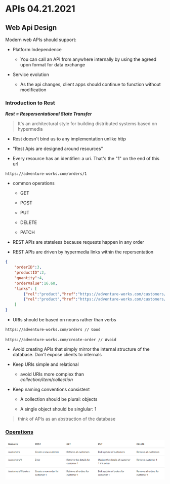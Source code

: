 # APIs 04.21.2021

## Web Api Design

Modern web APIs should support:

- Platform Independence

  - You can call an API from anywhere internally by using the agreed upon format for data exchange

- Service evolution

  - As the api changes, client apps should continue to function without modification

### Introduction to Rest

**_Rest = Respersentational State Transfer_**

> It's an architectural style for building distributed systems based on hypermedia

- Rest doesn't bind us to any implementation unlike http

- "Rest Apis are designed around resources"

- Every resource has an identifier: a uri. That's the "1" on the end of this url

```HTTP
https://adventure-works.com/orders/1
```

- common operations

  - GET

  - POST

  - PUT

  - DELETE

  - PATCH

- REST APIs are stateless because requests happen in any order

- REST APIs are driven by hypermedia links within the repersentation

```JSON
{
    "orderID":3,
    "productID":2,
    "quantity":4,
    "orderValue":16.60,
    "links": [
        {"rel":"product","href":"https://adventure-works.com/customers/3", "action":"GET" },
        {"rel":"product","href":"https://adventure-works.com/customers/3", "action":"PUT" }
    ]
}
```

- URIs should be based on nouns rather than verbs

```HTTP
https://adventure-works.com/orders // Good

https://adventure-works.com/create-order // Avoid
```

- Avoid creating APIs that simply mirror the internal structure of the database. Don't expose clients to internals

- Keep URIs simple and relational

  - avoid URIs more complex than \
    _collection/item/collection_

- Keep naming conventions consistent

  - A collection should be plural: objects

  - A single object should be singlular: 1

> think of APIs as an abstraction of the database


### [Operations](https://docs.microsoft.com/en-us/azure/architecture/best-practices/api-design#define-operations-in-terms-of-http-methods)

![Operations](/assets/Operations.png)